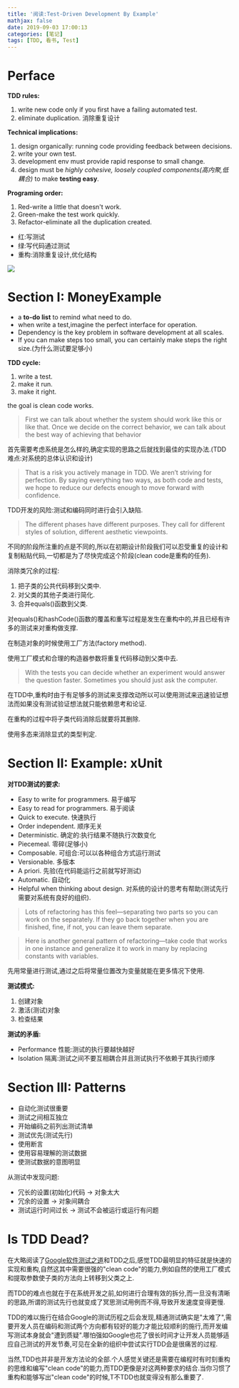 ```yaml
---
title: '阅读:Test-Driven Development By Example'
mathjax: false
date: 2019-09-03 17:00:13
categories: [笔记]
tags: [TDD, 看书, Test]
---
```

# Perface
**TDD rules:**
1. write new code only if you first have a failing automated test.
2. eliminate duplication. 消除重复设计

**Technical implications:**
1. design organically: running code providing feedback between decisions.
2. write your own test.
3. development env must provide rapid response to small change.
4. design must be *highly cohesive, loosely coupled components(高内聚,低耦合)* to make **testing easy**.

**Programing order:**
1. Red-write a little that doesn't work.
2. Green-make the test work quickly.
3. Refactor-eliminate all the duplication created.

<!-- more -->

- 红:写测试
- 绿:写代码通过测试
- 重构:消除重复设计,优化结构

![](https://i.loli.net/2019/09/02/4znXftjkJRSgiYp.jpg)

# Section I: MoneyExample
- a **to-do list** to remind what need to do.
- when write a test,imagine the perfect interface for operation.
- Dependency is the key problem in software development at all scales.
- If you can make steps too small, you can certainly make steps the right size.(为什么测试要足够小)

**TDD cycle:**
1. write a test.
2. make it run.
3. make it right.

the goal is clean code works.

> First we can talk about whether the system should work like this or like that. Once we decide on the correct behavior, we can talk about the best way of achieving that behavior

首先需要考虑系统是怎么样的,确定实现的思路之后就找到最佳的实现办法.(TDD难点:对系统的总体认识和设计)

> That is a risk you actively manage in TDD. We aren’t striving for perfection. By saying everything two ways, as both code and tests, we hope to reduce our defects enough to move forward with confidence.

TDD开发的风险:测试和编码同时进行会引入缺陷.

> The different phases have different purposes. They call for different styles of solution, different aesthetic viewpoints.

不同的阶段所注重的点是不同的,所以在初期设计阶段我们可以忍受重复的设计和复制粘贴代码,一切都是为了尽快完成这个阶段(clean code是重构的任务).

消除类冗余的过程:
1. 把子类的公共代码移到父类中.
2. 对父类的其他子类进行简化.
3. 合并equals()函数到父类.

对equals()和hashCode()函数的覆盖和重写过程是发生在重构中的,并且已经有许多的测试来对重构做支撑.

在制造对象的时候使用工厂方法(factory method).

使用工厂模式和合理的构造器参数将重复代码移动到父类中去.

> With the tests you can decide whether an experiment would answer the question faster. Sometimes you should just ask the computer.

在TDD中,重构时由于有足够多的测试来支撑改动所以可以使用测试来迅速验证想法而如果没有测试验证想法就只能依赖思考和论证.

在重构的过程中将子类代码消除后就要将其删除.

使用多态来消除显式的类型判定.

# Section II: Example: xUnit
**对TDD测试的要求:**
- Easy to write for programmers. 易于编写
- Easy to read for programmers. 易于阅读
- Quick to execute. 快速执行
- Order independent. 顺序无关
- Deterministic. 确定的:执行结果不随执行次数变化
- Piecemeal. 零碎(足够小)
- Composable. 可组合:可以以各种组合方式运行测试
- Versionable. 多版本
- A priori. 先验(在代码能运行之前就写好测试)
- Automatic. 自动化
- Helpful when thinking about design. 对系统的设计的思考有帮助(测试先行需要对系统有良好的组织).

> Lots of refactoring has this feel—separating two parts so you can work on the separately. If they go back together when you are finished, fine, if not, you can leave them separate.

> Here is another general pattern of refactoring—take code that works in one instance and generalize it to work in many by replacing constants with variables. 

先用常量进行测试,通过之后将常量位置改为变量就能在更多情况下使用.

**测试模式:**
1. 创建对象
2. 激活(测试)对象
3. 检查结果

**测试的矛盾:**
- Performance 性能:测试的执行要越快越好
- Isolation 隔离:测试之间不要互相耦合并且测试执行不依赖于其执行顺序

# Section III: Patterns
- 自动化测试很重要
- 测试之间相互独立
- 开始编码之前列出测试清单
- 测试优先(测试先行)
- 使用断言
- 使用容易理解的测试数据
- 使测试数据的意图明显


从测试中发现问题:
- 冗长的设置(初始化)代码 -> 对象太大
- 冗余的设置 -> 对象间耦合
- 测试运行时间过长 -> 测试不会被运行或运行有问题

# Is TDD Dead?
在大略阅读了[Google软件测试之道](https://book.douban.com/subject/25742200/)和TDD之后,感觉TDD最明显的特征就是快速的实现和重构,自然这其中需要很强的"clean code"的能力,例如自然的使用工厂模式和提取参数使子类的方法向上转移到父类之上.

而TDD的难点也就在于在系统开发之前,如何进行合理有效的拆分,而一旦没有清晰的思路,所谓的测试先行也就变成了冥思测试用例而不得,导致开发速度变得更慢.

TDD的难以施行在结合Google的测试历程之后会发现,精通测试确实是"太难了",需要开发人员在编码和测试两个方向都有较好的能力才能比较顺利的施行,而开发编写测试本身就会"遭到质疑".哪怕强如Google也花了很长时间才让开发人员能够适应自己测试的开发节奏,可见在全新的组织中尝试实行TDD会是很痛苦的过程.

当然,TDD也并非是开发方法论的全部.个人感觉关键还是需要在编程时有时刻重构的思维和编写"clean code"的能力,而TDD更像是对这两种要求的结合.当你习惯了重构和能够写出"clean code"的时候,T不TDD也就变得没有那么重要了.